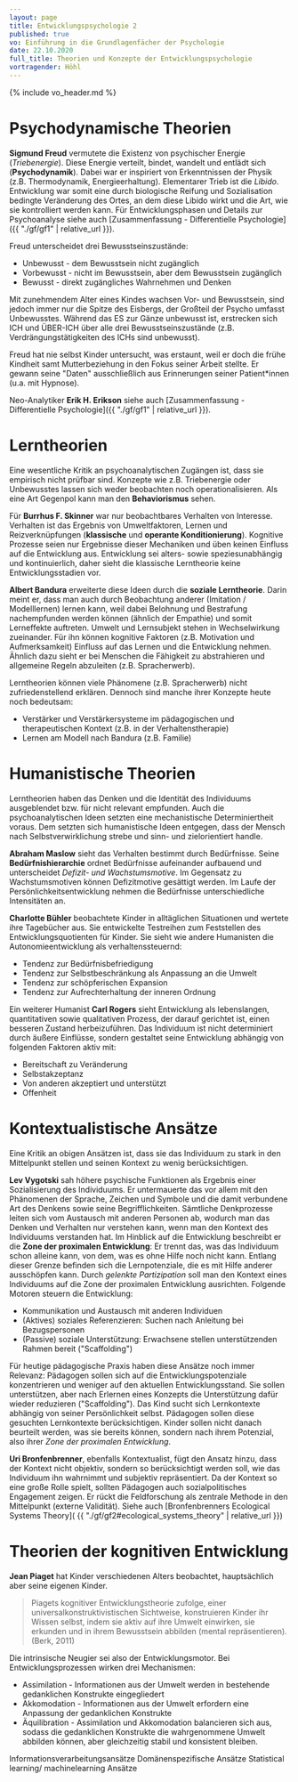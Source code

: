 ```yaml
---
layout: page
title: Entwicklungspsychologie 2
published: true
vo: Einführung in die Grundlagenfächer der Psychologie
date: 22.10.2020
full_title: Theorien und Konzepte der Entwicklungspsychologie
vortragender: Höhl
---
```


{% include vo_header.md %}

# Psychodynamische Theorien

**Sigmund Freud** vermutete die Existenz von psychischer Energie (_Triebenergie_). Diese Energie verteilt, bindet, wandelt und entlädt sich (**Psychodynamik**). Dabei war er inspiriert von Erkenntnissen der Physik (z.B. Thermodynamik, Energieerhaltung). Elementarer Trieb ist die _Libido_. Entwicklung war somit eine durch biologische Reifung und Sozialisation bedingte Veränderung des Ortes, an dem diese Libido wirkt und die Art, wie sie kontrolliert werden kann. Für Entwicklungsphasen und Details zur Psychoanalyse siehe auch [Zusammenfassung - Differentielle Psychologie]({{ "./gf/gf1" | relative_url }}).

Freud unterscheidet drei Bewusstseinszustände:
* Unbewusst - dem Bewusstsein nicht zugänglich
* Vorbewusst - nicht im Bewusstsein, aber dem Bewusstsein zugänglich
* Bewusst - direkt zugängliches Wahrnehmen und Denken

Mit zunehmendem Alter eines Kindes wachsen Vor- und Bewusstsein, sind jedoch immer nur die Spitze des Eisbergs, der Großteil der Psycho umfasst Unbewusstes. Während das ES zur Gänze unbewusst ist, erstrecken sich ICH und ÜBER-ICH über alle drei Bewusstseinszustände (z.B. Verdrängungstätigkeiten des ICHs sind unbewusst).

Freud hat nie selbst Kinder untersucht, was erstaunt, weil er doch die frühe Kindheit samt Mutterbeziehung in den Fokus seiner Arbeit stellte. Er gewann seine "Daten" ausschließlich aus Erinnerungen seiner Patient\*innen (u.a. mit Hypnose).

Neo-Analytiker **Erik H. Erikson** siehe auch [Zusammenfassung - Differentielle Psychologie]({{ "./gf/gf1" | relative_url }}).

# Lerntheorien

Eine wesentliche Kritik an psychoanalytischen Zugängen ist, dass sie empirisch nicht prüfbar sind. Konzepte wie z.B. Triebenergie oder Unbewusstes lassen sich weder beobachten noch operationalisieren. Als eine Art Gegenpol kann man den **Behaviorismus** sehen.

Für **Burrhus F. Skinner** war nur beobachtbares Verhalten von Interesse. Verhalten ist das Ergebnis von Umweltfaktoren, Lernen und Reizverknüpfungen (**klassische** und **operante Konditionierung**). Kognitive Prozesse seien nur Ergebnisse dieser Mechaniken und üben keinen Einfluss auf die Entwicklung aus. Entwicklung sei alters- sowie speziesunabhängig und kontinuierlich, daher sieht die klassische Lerntheorie keine Entwicklungsstadien vor.

**Albert Bandura** erweiterte diese Ideen durch die **soziale Lerntheorie**. Darin meint er, dass man auch durch Beobachtung anderer (Imitation / Modelllernen) lernen kann, weil dabei Belohnung und Bestrafung nachempfunden werden können (ähnlich der Empathie) und somit Lerneffekte auftreten. Umwelt und Lernsubjekt stehen in Wechselwirkung zueinander. Für ihn können kognitive Faktoren (z.B. Motivation und Aufmerksamkeit) Einfluss auf das Lernen und die Entwicklung nehmen. Ähnlich dazu sieht er bei Menschen die Fähigkeit zu abstrahieren und allgemeine Regeln abzuleiten (z.B. Spracherwerb).

Lerntheorien können viele Phänomene (z.B. Spracherwerb) nicht zufriedenstellend erklären. Dennoch sind manche ihrer Konzepte heute noch bedeutsam:
* Verstärker und Verstärkersysteme im pädagogischen und therapeutischen Kontext (z.B. in der Verhaltenstherapie)
* Lernen am Modell nach Bandura (z.B. Familie)

# Humanistische Theorien

Lerntheorien haben das Denken und die Identität des Individuums ausgeblendet bzw. für nicht relevant empfunden. Auch die psychoanalytischen Ideen setzten eine mechanistische Determiniertheit voraus. Dem setzten sich humanistische Ideen entgegen, dass der Mensch nach Selbstverwirklichung strebe und sinn- und zielorientiert handle.

**Abraham Maslow** sieht das Verhalten bestimmt durch Bedürfnisse. Seine **Bedürfnishierarchie** ordnet Bedürfnisse aufeinander aufbauend und unterscheidet _Defizit- und Wachstumsmotive_. Im Gegensatz zu Wachstumsmotiven können Defizitmotive gesättigt werden. Im Laufe der Persönlichkeitsentwicklung nehmen die Bedürfnisse unterschiedliche Intensitäten an.

**Charlotte Bühler** beobachtete Kinder in alltäglichen Situationen und wertete ihre Tagebücher aus. Sie entwickelte Testreihen zum Feststellen des Entwicklungsquotienten für Kinder. Sie sieht wie andere Humanisten die Autonomieentwicklung als verhaltenssteuernd:
* Tendenz zur Bedürfnisbefriedigung
* Tendenz zur Selbstbeschränkung als Anpassung an die Umwelt
* Tendenz zur schöpferischen Expansion
* Tendenz zur Aufrechterhaltung der inneren Ordnung

Ein weiterer Humanist **Carl Rogers** sieht Entwicklung als lebenslangen, quantitativen sowie qualitativen Prozess, der darauf gerichtet ist, einen besseren Zustand herbeizuführen. Das Individuum ist nicht determiniert durch äußere Einflüsse, sondern gestaltet seine Entwicklung abhängig von folgenden Faktoren aktiv mit:
* Bereitschaft zu Veränderung
* Selbstakzeptanz
* Von anderen akzeptiert und unterstützt
* Offenheit

# Kontextualistische Ansätze

Eine Kritik an obigen Ansätzen ist, dass sie das Individuum zu stark in den Mittelpunkt stellen und seinen Kontext zu wenig berücksichtigen.

**Lev Vygotski** sah höhere psychische Funktionen als Ergebnis einer Sozialisierung des Individuums. Er untermauerte das vor allem mit den Phänomenen der Sprache, Zeichen und Symbole und die damit verbundene Art des Denkens sowie seine Begrifflichkeiten. Sämtliche Denkprozesse leiten sich vom Austausch mit anderen Personen ab, wodurch man das Denken und Verhalten nur verstehen kann, wenn man den Kontext des Individuums verstanden hat. Im Hinblick auf die Entwicklung beschreibt er die **Zone der proximalen Entwicklung**: Er trennt das, was das Individuum schon alleine kann, von dem, was es ohne Hilfe noch nicht kann. Entlang dieser Grenze befinden sich die Lernpotenziale, die es mit Hilfe anderer ausschöpfen kann. Durch _gelenkte Partizipation_ soll man den Kontext eines Individuums auf die Zone der proximalen Entwicklung ausrichten. Folgende Motoren steuern die Entwicklung:
* Kommunikation und Austausch mit anderen Individuen
* (Aktives) soziales Referenzieren: Suchen nach Anleitung bei Bezugspersonen
* (Passive) soziale Unterstützung: Erwachsene stellen unterstützenden Rahmen bereit ("Scaffolding")

Für heutige pädagogische Praxis haben diese Ansätze noch immer Relevanz: Pädagogen sollen sich auf die Entwicklungspotenziale konzentrieren und weniger auf den aktuellen Entwicklungsstand. Sie sollen unterstützen, aber nach Erlernen eines Konzepts die Unterstützung dafür wieder reduzieren ("Scaffolding"). Das Kind sucht sich Lernkontexte abhängig von seiner Persönlichkeit selbst. Pädagogen sollen diese gesuchten Lernkontexte berücksichtigen. Kinder sollen nicht danach beurteilt werden, was sie bereits können, sondern nach ihrem Potenzial, also ihrer _Zone der proximalen Entwicklung_.

**Uri Bronfenbrenner**, ebenfalls Kontextualist, fügt den Ansatz hinzu, dass der Kontext nicht objektiv, sondern so berücksichtigt werden soll, wie das Individuum ihn wahrnimmt und subjektiv repräsentiert. Da der Kontext so eine große Rolle spielt, sollten Pädagogen auch sozialpolitisches Engagement zeigen. Er rückt die Feldforschung als zentrale Methode in den Mittelpunkt (externe Validität). Siehe auch [Bronfenbrenners Ecological Systems Theory]( {{ "./gf/gf2#ecological_systems_theory" | relative_url }})

# Theorien der kognitiven Entwicklung

**Jean Piaget** hat Kinder verschiedenen Alters beobachtet, hauptsächlich aber seine eigenen Kinder.  
<blockquote>Piagets kognitiver Entwicklungstheorie zufolge, einer universalkonstruktivistischen Sichtweise, konstruieren Kinder ihr Wissen selbst, indem sie aktiv auf ihre Umwelt einwirken, sie erkunden und in ihrem Bewusstsein abbilden (mental repräsentieren). (Berk, 2011)</blockquote>

Die intrinsische Neugier sei also der Entwicklungsmotor. Bei Entwicklungsprozessen wirken drei Mechanismen:
* Assimilation - Informationen aus der Umwelt werden in bestehende gedanklichen Konstrukte eingegliedert
* Akkomodation - Informationen aus der Umwelt erfordern eine Anpassung der gedanklichen Konstrukte
* Äquilibration - Assimilation und Akkomodation balancieren sich aus, sodass die gedanklichen Konstrukte die wahrgenommene Umwelt abbilden können, aber gleichzeitig stabil und konsistent bleiben.

Informationsverarbeitungsansätze Domänenspezifische Ansätze Statistical learning/ machinelearning Ansätze
